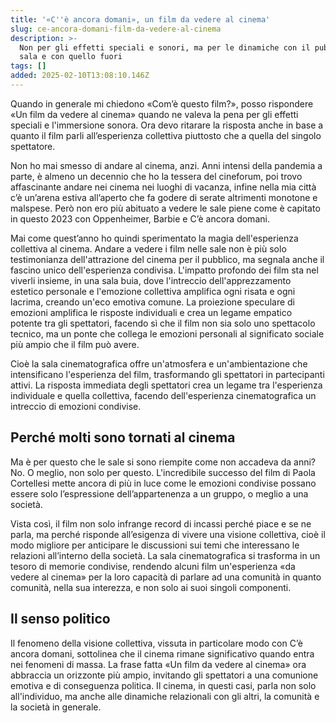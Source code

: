 ```yaml
---
title: '«C''è ancora domani», un film da vedere al cinema'
slug: ce-ancora-domani-film-da-vedere-al-cinema
description: >-
  Non per gli effetti speciali e sonori, ma per le dinamiche con il pubblico in
  sala e con quello fuori
tags: []
added: 2025-02-10T13:08:10.146Z
---
```


Quando in generale mi chiedono «Com’è questo film?», posso rispondere «Un film da vedere al cinema» quando ne valeva la pena per gli effetti speciali e l'immersione sonora. Ora devo ritarare la risposta anche in base a quanto il film parli all’esperienza collettiva piuttosto che a quella del singolo spettatore.

Non ho mai smesso di andare al cinema, anzi. Anni intensi della pandemia a parte, è almeno un decennio che ho la tessera del cineforum, poi trovo affascinante andare nei cinema nei luoghi di vacanza, infine nella mia città c’è un’arena estiva all’aperto che fa godere di serate altrimenti monotone e malspese. Però non ero più abituato a vedere le sale piene come è capitato in questo 2023 con Oppenheimer, Barbie e C’è ancora domani.

Mai come quest’anno ho quindi sperimentato la magia dell'esperienza collettiva al cinema. Andare a vedere i film nelle sale non è più solo testimonianza dell'attrazione del cinema per il pubblico, ma segnala anche il fascino unico dell'esperienza condivisa. L'impatto profondo dei film sta nel viverli insieme, in una sala buia, dove l'intreccio dell'apprezzamento estetico personale e l'emozione collettiva amplifica ogni risata e ogni lacrima, creando un'eco emotiva comune. La proiezione speculare di emozioni amplifica le risposte individuali e crea un legame empatico potente tra gli spettatori, facendo sì che il film non sia solo uno spettacolo tecnico, ma un ponte che collega le emozioni personali al significato sociale più ampio che il film può avere.

Cioè la sala cinematografica offre un'atmosfera e un'ambientazione che intensificano l'esperienza del film, trasformando gli spettatori in partecipanti attivi. La risposta immediata degli spettatori crea un legame tra l'esperienza individuale e quella collettiva, facendo dell'esperienza cinematografica un intreccio di emozioni condivise.

## Perché molti sono tornati al cinema

Ma è per questo che le sale si sono riempite come non accadeva da anni? No. O meglio, non solo per questo. L'incredibile successo del film di Paola Cortellesi mette ancora di più in luce come le emozioni condivise possano essere solo l’espressione dell’appartenenza a un gruppo, o meglio a una società.

Vista così, il film non solo infrange record di incassi perché piace e se ne parla, ma perché risponde all’esigenza di vivere una visione collettiva, cioè il modo migliore per anticipare le discussioni sui temi che interessano le relazioni all’interno della società. La sala cinematografica si trasforma in un tesoro di memorie condivise, rendendo alcuni film un'esperienza «da vedere al cinema» per la loro capacità di parlare ad una comunità in quanto comunità, nella sua interezza, e non solo ai suoi singoli componenti.

## Il senso politico

Il fenomeno della visione collettiva, vissuta in particolare modo con C’è ancora domani, sottolinea che il cinema rimane significativo quando entra nei fenomeni di massa. La frase fatta «Un film da vedere al cinema» ora abbraccia un orizzonte più ampio, invitando gli spettatori a una comunione emotiva e di conseguenza politica. Il cinema, in questi casi, parla non solo all'individuo, ma anche alle dinamiche relazionali con gli altri, la comunità e la società in generale.
